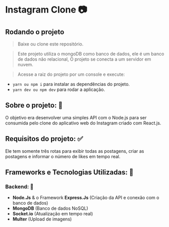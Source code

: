 # Instagram Clone 📷

## Rodando o projeto

> Baixe ou clone este repositório.

> Este projeto utiliza o mongoDB como banco de dados, ele é um banco de dados não relacional, O projeto se conecta a um servidor em nuvem.

> Acesse a raiz do projeto por um console e execute:

- `yarn ou npm i` para instalar as dependências do projeto.
- `yarn dev ou npm dev` para rodar a aplicação.

## Sobre o projeto: 📃

O objetivo era desenvolver uma simples API com o Node.js para ser consumida pelo clone do aplicativo web do Instagram criado com React.js.

## Requisitos do projeto: ✅

Ele tem somente três rotas para exibir todas as postagens, criar as postagens e informar o número de likes em tempo real.

## Frameworks e Tecnologias Utilizadas: 🌌

### Backend: 💾

* <strong>Node.Js</strong> & o Framework <strong>Express.Js</strong> (Criação da API e conexão com o banco de dados)
* <strong>MongoDB</strong> (Banco de dados NoSQL)
* <strong>Socket.io</strong> (Atualização em tempo real)
* <strong>Multer</strong> (Upload de imagens)
